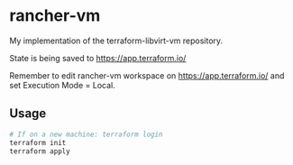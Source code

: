 # rancher-vm

My implementation of the terraform-libvirt-vm repository.

State is being saved to <https://app.terraform.io/>

Remember to edit rancher-vm workspace on <https://app.terraform.io/> and set Execution Mode = Local.

## Usage

```bash
# If on a new machine: terraform login
terraform init
terraform apply
```
